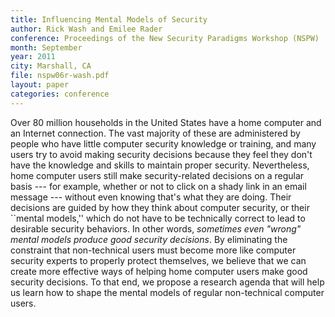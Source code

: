 ```yaml
---
title: Influencing Mental Models of Security
author: Rick Wash and Emilee Rader
conference: Proceedings of the New Security Paradigms Workshop (NSPW)
month: September
year: 2011
city: Marshall, CA
file: nspw06r-wash.pdf
layout: paper
categories: conference
---
```


Over 80 million households in the United States have a home computer and an Internet connection. The vast majority of
these are administered by people who have little computer security knowledge or training, and many users try to avoid
making security decisions because they feel they don't have the knowledge and skills to maintain proper security.
Nevertheless, home computer users still make security-related decisions on a regular basis --- for example, whether or not
to click on a shady link in an email message --- without even knowing that's what they are doing. Their decisions are
guided by how they think about computer security, or their ``mental models,'' which do not have to be technically
correct to lead to desirable security behaviors. In other words, *sometimes even "wrong" mental
models produce good security decisions*. By eliminating the constraint that non-technical users must become more like
computer security experts to properly protect themselves, we believe that we can create more effective ways of helping
home computer users make good security decisions. To that end, we propose a research agenda that will help us learn how
to shape the mental models of regular non-technical computer users.
